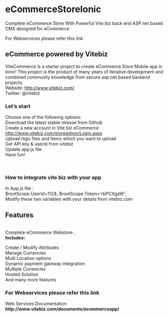 # eCommerceStoreIonic
Complete eCommerce Store With Powerful Vite biz back end ASP.net based CMS designed for eCommerce 

For Webservices please refer this link 

<h2>eCommerce powered by Vitebiz</h2>

ViteCommerce is a starter project to create eCommerce Store Mobile app in Ionic!
This project is the product of many years of iterative development and combined community knowledge from secure asp.net based backend projects.
<br>
Website: http://www.vitebiz.com/
<br>
Twitter: @vitebiz

<h3>Let’s start</h3>

Choose one of the following options:
<br>Download the latest stable release from Github
<br>Create a new account in Vite biz eCommerce  <a href=" http://www.vitebiz.com/storeadmin/Login.aspx"> http://www.vitebiz.com/storeadmin/Login.aspx </a>
<br>Upload logo files and Items which you want to upload
<br>Get API key & userid from vitebiz
<br>Update app.js file
<br>Have fun!

<br>
<h3>How to integrate vite biz with your app</h3>
In App.js file :<br>
   $rootScope.UserId=1124;
  $rootScope.Token='rbPCXgaW';
  <br>
Modify these two variables with your details from vitebiz.com
<h2>Features</h2>
<br>
Complete eCommerce Webstore .
<br>
<b>Includes:</b>

Create / Modify Attributes
<br>
Manage Currencies
<br>
Multi Location options
<br>
Dynamic payment gateway integration
<br>
Multiple Currencies
<br>
Hosted Solution
<br>
And many more features
<br>
<h3>For Webservices please refer this link</h3>
Web Services Documentation <b> http://www.vitebiz.com/documents/ecommerceapp/ </b>
